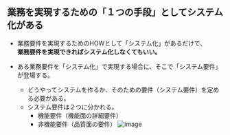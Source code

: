 ## 業務を実現するための「１つの手段」としてシステム化がある 
- 業務要件を実現するためのHOWとして「システム化」があるだけで、<br>**業務要件を実現できればシステム化しなくてもいい。**

- ある業務要件を「システム化」で実現する場合に、そこで「システム要件」が登場する。
  - どうやってシステムを作るか、そのための要件（システム要件）を定める必要がある。
  - システム要件は２つに分かれる。
    - 機能要件（機能面の詳細要件）
    - 非機能要件（品質面の要件）
![image](https://github.com/user-attachments/assets/11835794-acc9-4c27-9dc2-4fed3048b2b6)
